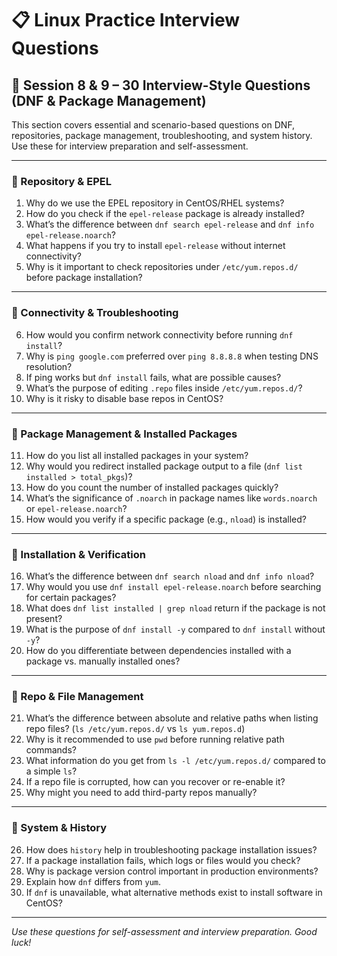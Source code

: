 # 📋 Linux Practice Interview Questions

## 📌 Session 8 & 9 – 30 Interview-Style Questions (DNF & Package Management)

This section covers essential and scenario-based questions on DNF, repositories, package management, troubleshooting, and system history. Use these for interview preparation and self-assessment.

---

### 🔹 Repository & EPEL

1. Why do we use the EPEL repository in CentOS/RHEL systems?
2. How do you check if the `epel-release` package is already installed?
3. What’s the difference between `dnf search epel-release` and `dnf info epel-release.noarch`?
4. What happens if you try to install `epel-release` without internet connectivity?
5. Why is it important to check repositories under `/etc/yum.repos.d/` before package installation?

---

### 🔹 Connectivity & Troubleshooting

6. How would you confirm network connectivity before running `dnf install`?
7. Why is `ping google.com` preferred over `ping 8.8.8.8` when testing DNS resolution?
8. If ping works but `dnf install` fails, what are possible causes?
9. What’s the purpose of editing `.repo` files inside `/etc/yum.repos.d/`?
10. Why is it risky to disable base repos in CentOS?

---

### 🔹 Package Management & Installed Packages

11. How do you list all installed packages in your system?
12. Why would you redirect installed package output to a file (`dnf list installed > total_pkgs`)?
13. How do you count the number of installed packages quickly?
14. What’s the significance of `.noarch` in package names like `words.noarch` or `epel-release.noarch`?
15. How would you verify if a specific package (e.g., `nload`) is installed?

---

### 🔹 Installation & Verification

16. What’s the difference between `dnf search nload` and `dnf info nload`?
17. Why would you use `dnf install epel-release.noarch` before searching for certain packages?
18. What does `dnf list installed | grep nload` return if the package is not present?
19. What is the purpose of `dnf install -y` compared to `dnf install` without `-y`?
20. How do you differentiate between dependencies installed with a package vs. manually installed ones?

---

### 🔹 Repo & File Management

21. What’s the difference between absolute and relative paths when listing repo files? (`ls /etc/yum.repos.d/` vs `ls yum.repos.d`)
22. Why is it recommended to use `pwd` before running relative path commands?
23. What information do you get from `ls -l /etc/yum.repos.d/` compared to a simple `ls`?
24. If a repo file is corrupted, how can you recover or re-enable it?
25. Why might you need to add third-party repos manually?

---

### 🔹 System & History

26. How does `history` help in troubleshooting package installation issues?
27. If a package installation fails, which logs or files would you check?
28. Why is package version control important in production environments?
29. Explain how `dnf` differs from `yum`.
30. If `dnf` is unavailable, what alternative methods exist to install software in CentOS?

---

*Use these questions for self-assessment and interview preparation. Good luck!*